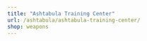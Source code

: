 ```yaml
---
title: "Ashtabula Training Center"
url: /ashtabula/ashtabula-training-center/
shop: weapons
---
```


